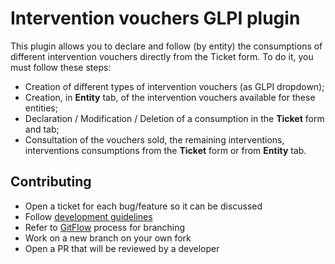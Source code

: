 # Intervention vouchers GLPI plugin

This plugin allows you to declare and follow (by entity) the consumptions of different intervention vouchers
directly from the Ticket form. To do it, you must follow these steps:

* Creation of different types of intervention vouchers (as GLPI dropdown);
* Creation, in **Entity** tab, of the intervention vouchers available for these entities;
* Declaration / Modification / Deletion of a consumption in the **Ticket** form and tab;
* Consultation of the vouchers sold, the remaining interventions, interventions consumptions from the **Ticket** form or from **Entity** tab.

## Contributing

* Open a ticket for each bug/feature so it can be discussed
* Follow [development guidelines](http://glpi-developer-documentation.readthedocs.io/en/latest/plugins.html)
* Refer to [GitFlow](http://git-flow.readthedocs.io/) process for branching
* Work on a new branch on your own fork
* Open a PR that will be reviewed by a developer

